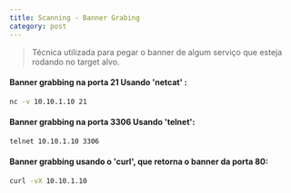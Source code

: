 ```yaml
---
title: Scanning - Banner Grabing
category: post
---
```


>Técnica utilizada para pegar o banner de algum serviço que esteja rodando no target alvo.


#### Banner grabbing na porta 21 Usando 'netcat' :


```bash
nc -v 10.10.1.10 21
```

#### Banner grabbing na porta 3306 Usando 'telnet':


```bash
telnet 10.10.1.10 3306
```

#### Banner grabbing usando o 'curl', que retorna o banner da porta 80:


```bash
curl -vX 10.10.1.10
```